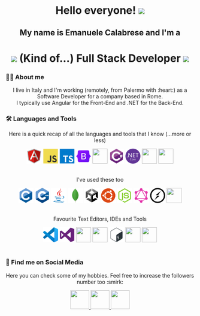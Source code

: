 <h1 align="center">
  Hello everyone!
  <img src="https://media.giphy.com/media/hvRJCLFzcasrR4ia7z/giphy.gif" width="30px"/>
</h1>
<h2 align="center">My name is Emanuele Calabrese and I'm a</h2>
<h1 align="center">
  <img src="https://media.giphy.com/media/sRW4SCnxfcx1LaFBtt/giphy.gif" width="30px">
  (Kind of...) Full Stack Developer
  <img src="https://media.giphy.com/media/sRW4SCnxfcx1LaFBtt/giphy.gif" width="30px">
</h1>

### :technologist: About me
<p align="center">I live in Italy and I'm working (remotely, from Palermo with :heart:) as a Software Developer for a company based in Rome.<br> 
I typically use Angular for the Front-End and .NET for the Back-End.</p>

### :hammer_and_wrench: Languages and Tools 
<p align="center">Here is a quick recap of all the languages and tools that I know (...more or less)</p>
<div align="center">
  <img src="https://github.com/devicons/devicon/blob/master/icons/angularjs/angularjs-original.svg" width=40 height=40>
  <img src="https://github.com/devicons/devicon/blob/master/icons/javascript/javascript-original.svg" width=40 height=40>
  <img src="https://github.com/devicons/devicon/blob/master/icons/typescript/typescript-original.svg" width=40 height=40>
  <img src="https://github.com/devicons/devicon/blob/master/icons/bootstrap/bootstrap-original.svg" width=40 height=40>
  <img src="https://upload.wikimedia.org/wikipedia/commons/thumb/7/7d/Microsoft_.NET_logo.svg/2048px-Microsoft_.NET_logo.svg.png" width=40 height=40>
  <img src="https://github.com/devicons/devicon/blob/master/icons/csharp/csharp-original.svg" width=40 height=40>
  <img src="https://github.com/devicons/devicon/blob/master/icons/dotnetcore/dotnetcore-original.svg" width=40 height=40>
  <img src="https://www.tenfold-security.com/wp-content/uploads/sql.svg" width=40 height=40>
  <img src="https://www.svgrepo.com/download/303372/azure-1-logo.svg" width=40 height=40>
</div><br>
<p align="center">I've used these too</p>
<div align="center">
  <img src="https://github.com/devicons/devicon/blob/master/icons/c/c-original.svg" width=40 height=40>
  <img src="https://github.com/devicons/devicon/blob/master/icons/cplusplus/cplusplus-original.svg" width=40 height=40>
  <img src="https://github.com/devicons/devicon/blob/master/icons/java/java-original.svg" width=40 height=40>
  <img src="https://github.com/devicons/devicon/blob/master/icons/mongodb/mongodb-original.svg" width=40 height=40>
  <img src="https://github.com/devicons/devicon/blob/master/icons/unity/unity-original.svg" width=40 height=40>
  <img src="https://github.com/devicons/devicon/blob/master/icons/ubuntu/ubuntu-plain.svg" width=40 height=40>
  <img src="https://github.com/devicons/devicon/blob/master/icons/nodejs/nodejs-plain.svg" width=40 height=40>
  <img src="https://github.com/devicons/devicon/blob/master/icons/graphql/graphql-plain.svg" width=40 height=40>
  <img src="https://github.com/devicons/devicon/blob/master/icons/socketio/socketio-original.svg" width=40 height=40>
  <img src="https://dashboard.snapcraft.io/site_media/appmedia/2018/09/logo-256x256.png" width=40 height=40>
</div><br>
<p align="center">Favourite Text Editors, IDEs and Tools</p>
<div align="center">
  <img src="https://github.com/devicons/devicon/blob/master/icons/vscode/vscode-original.svg" width=40 height=40>
  <img src="https://github.com/devicons/devicon/blob/master/icons/visualstudio/visualstudio-plain.svg" width=40 height=40>
  <img src="https://upload.wikimedia.org/wikipedia/commons/f/f5/Notepad_plus_plus.png" width=40 height=40>
  <img src="https://www.svgrepo.com/download/354202/postman-icon.svg" width=40 height=40>
  <img src="https://github.com/devicons/devicon/blob/master/icons/bash/bash-original.svg" width=40 height=40>
  <img src="https://raw.githubusercontent.com/gist/fsackur/9e4f98aaa3ba3984407e92e62a5f63bd/raw/6c858c46726541b48ddaaebab29c41c07a196394/PowerShell.svg" width=40 height=40>
  <img src="https://www.edureka.co/blog/wp-content/uploads/2019/10/logo.png" width=40 height=40>
</div><br>

### :iphone: Find me on Social Media
<p align="center">Here you can check some of my hobbies. Feel free to increase the followers number too :smirk:</p>
<div align="center">
  <a href="https://www.linkedin.com/in/emanuelecalabrese-b00013141/">
    <img src="https://upload.wikimedia.org/wikipedia/commons/thumb/8/81/LinkedIn_icon.svg/768px-LinkedIn_icon.svg.png" width=50 height=50>
  </a>
  <a href="https://www.instagram.com/_emancal/">
    <img src="https://upload.wikimedia.org/wikipedia/commons/thumb/e/e7/Instagram_logo_2016.svg/768px-Instagram_logo_2016.svg.png" width=50 height=50>
  </a>
  <a href="https://twitter.com/_k4lab">
    <img src="https://cdn.cdnlogo.com/logos/t/96/twitter-icon.svg" width=50 height=50>
  </a>
<div>
<!--
**emanuelecalabrese/emanuelecalabrese** is a ✨ _special_ ✨ repository because its `README.md` (this file) appears on your GitHub profile.

Here are some ideas to get you started:

- 🔭 I’m currently working on ...
- 🌱 I’m currently learning ...
- 👯 I’m looking to collaborate on ...
- 🤔 I’m looking for help with ...
- 💬 Ask me about ...
- 📫 How to reach me: ...
- 😄 Pronouns: ...
- ⚡ Fun fact: ...
-->
